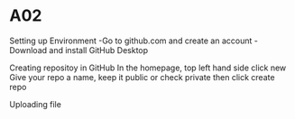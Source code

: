 # A02
 
Setting up Environment
-Go to github.com and create an account
-Download and install GitHub Desktop

Creating repositoy in GitHub
In the homepage, top left hand side click new 
Give your repo a name, keep it public or check private then click create repo

Uploading file
